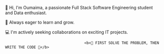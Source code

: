 👋 Hi, I'm Oumaima, a passionate Full Stack Software Engineering student and Data enthusiast.

🌱 Always eager to learn and grow.

💻 I'm actively seeking collaborations on exciting IT projects.

                                        <b>👏 FIRST SOLVE THE PROBLEM, THEN WRITE THE CODE 👏</b>



<!---
oumaima2002/oumaima2002 is a ✨ special ✨ repository because its `README.md` (this file) appears on your GitHub profile.
You can click the Preview link to take a look at your changes.
--->

